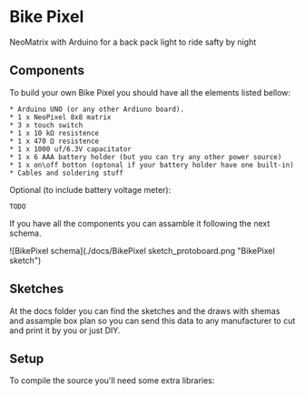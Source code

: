 # Bike Pixel

NeoMatrix with Arduino for a back pack light to ride safty by night

## Components

To build your own Bike Pixel you should have all the elements listed bellow:

    * Arduino UNO (or any other Ardiuno board).
    * 1 x NeoPixel 8x8 matrix
    * 3 x touch switch
    * 1 x 10 kΩ resistence
    * 1 x 470 Ω resistence
    * 1 x 1000 uf/6.3V capacitator
    * 1 x 6 AAA battery holder (but you can try any other power source)
    * 1 x on\off botton (optonal if your battery holder have one built-in)
    * Cables and soldering stuff

Optional (to include battery voltage meter):

    TODO
    
If you have all the components you can assamble it following the next schema.

![BikePixel schema](./docs/BikePixel sketch_protoboard.png "BikePixel sketch")

    
## Sketches
At the docs folder you can find the sketches and the draws with shemas and assample box plan so you can send this data to any manufacturer to cut and print it by you or just DIY.


## Setup

To compile the source you'll need some extra libraries:


